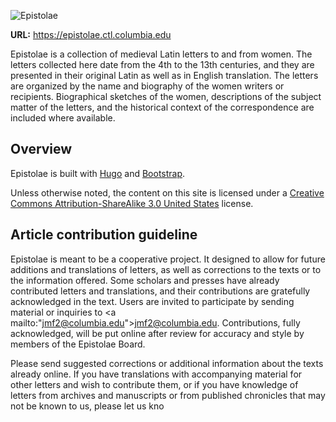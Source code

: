 ![Epistolae](https://raw.githubusercontent.com/ccnmtl/epistolae/master/static/img/banner-front-logo.png)  

**URL:** https://epistolae.ctl.columbia.edu

Epistolae is a collection of medieval Latin letters to and from women.  The letters collected here date from the 4th to the 13th centuries, and they are presented in their original Latin as well as in English translation.  The letters are organized by the name and biography of the women writers or recipients.  Biographical sketches of the women, descriptions of the subject matter of the letters, and the historical context of the correspondence are included where available.


## Overview

Epistolae is built with [Hugo](https://gohugo.io/) and [Bootstrap](http://getbootstrap.com/).

Unless otherwise noted, the content on this site is licensed under a [Creative Commons Attribution-ShareAlike 3.0 United States](http://creativecommons.org/licenses/by-sa/3.0/us/) license.

## Article contribution guideline

Epistolae is meant to be a cooperative project. It designed to allow for future additions and translations of letters, as well as corrections to the texts or to the information offered. Some scholars and presses have already contributed letters and translations, and their contributions are gratefully acknowledged in the text. Users are invited to participate by sending material or inquiries to <a mailto:"jmf2@columbia.edu">jmf2@columbia.edu</a>. Contributions, fully acknowledged, will be put online after review for accuracy and style by members of the Epistolae Board.

Please send suggested corrections or additional information about the texts already online. If you have translations with accompanying material for other letters and wish to contribute them, or if you have knowledge of letters from archives and manuscripts or from published chronicles that may not be known to us, please let us kno
